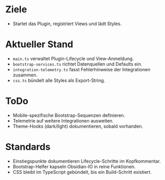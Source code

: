 # Ziele
- Startet das Plugin, registriert Views und lädt Styles.

# Aktueller Stand
- `main.ts` verwaltet Plugin-Lifecycle und View-Anmeldung.
- `bootstrap-services.ts` richtet Datenquellen und Defaults ein.
- `integration-telemetry.ts` fasst Fehlerhinweise der Integrationen zusammen.
- `css.ts` bündelt alle Styles als Export-String.

# ToDo
- Mobile-spezifische Bootstrap-Sequenzen definieren.
- Telemetrie auf weitere Integrationen ausweiten.
- Theme-Hooks (dark/light) dokumentieren, sobald vorhanden.

# Standards
- Einstiegspunkte dokumentieren Lifecycle-Schritte im Kopfkommentar.
- Bootstrap-Helfer kapseln Obsidian-IO in reine Funktionen.
- CSS bleibt im TypeScript gebündelt, bis ein Build-Schritt existiert.
